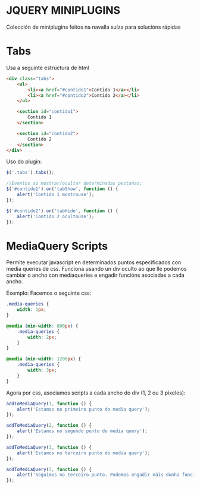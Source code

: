 JQUERY MINIPLUGINS
==================

Colección de miniplugins feitos na navalla suíza para solucións rápidas


Tabs
====

Usa a seguinte estructura de html

```html
<div class="tabs">
	<ul>
		<li><a href="#contido1">Contido 1</a></li>
		<li><a href="#contido2">Contido 2</a></li>
	</ul>

	<section id="contido1">
		Contido 1
	</section>

	<section id="contido2">
		Contido 2
	</section>
</div>
```

Uso do plugin:

```js
$('.tabs').tabs();

//Eventos ao mostrar/ocultar determinadas pestanas:
$('#contido1').on('tabShow', function () {
	alert('Contido 1 mostrouse');
});

$('#contido2').on('tabHide', function () {
	alert('Contido 2 ocultouse');
});
```

MediaQuery Scripts
==================

Permite executar javascript en determinados puntos especificados con media queries de css. Funciona usando un div oculto ao que lle podemos cambiar o ancho con mediaqueries e engadir funcións asociadas a cada ancho.

Exemplo: Facemos o seguinte css:

```css
.media-queries {
	width: 1px;
}

@media (min-width: 800px) {
	.media-queries {
		width: 2px;
	}
}

@media (min-width: 1200px) {
	.media-queries {
		width: 3px;
	}
}
```

Agora por css, asociamos scripts a cada ancho do div (1, 2 ou 3 píxeles):

```js
addToMediaQuery(1, function () {
	alert('Estamos no primeiro punto do media query');
});

addToMediaQuery(2, function () {
	alert('Estamos no segundo punto do media query');
});

addToMediaQuery(3, function () {
	alert('Estamos no terceiro punto do media query');
});

addToMediaQuery(3, function () {
	alert('Seguimos no terceiro punto. Podemos engadir máis dunha función por cada punto');
});
```
